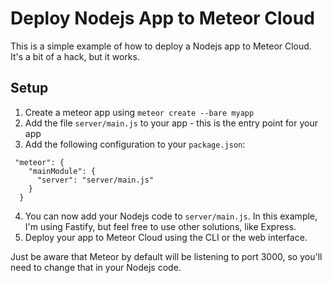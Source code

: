 # Deploy Nodejs App to Meteor Cloud

This is a simple example of how to deploy a Nodejs app to Meteor Cloud.
It's a bit of a hack, but it works.

## Setup

1. Create a meteor app using `meteor create --bare myapp`
2. Add the file `server/main.js` to your app - this is the entry point for your app
3. Add the following configuration to your `package.json`:

```
 "meteor": {
    "mainModule": {
      "server": "server/main.js"
    }
  }
```

4. You can now add your Nodejs code to `server/main.js`. In this example, I'm using Fastify, but feel free to use other solutions, like Express.
5. Deploy your app to Meteor Cloud using the CLI or the web interface.

Just be aware that Meteor by default will be listening to port 3000, so you'll need to change that in your Nodejs code.
